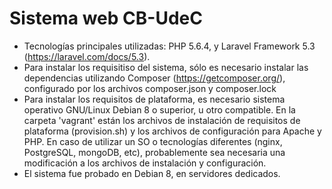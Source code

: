 # Sistema web CB-UdeC
- Tecnologías principales utilizadas: PHP 5.6.4, y Laravel Framework 5.3 (https://laravel.com/docs/5.3).
- Para instalar los requisitiso del sistema, sólo es necesario instalar las dependencias utilizando Composer (https://getcomposer.org/), configurado por los archivos composer.json y composer.lock
- Para instalar los requisitos de plataforma, es necesario sistema operativo GNU/Linux Debian 8 o superior, u otro compatible. En la carpeta 'vagrant' están los archivos de instalación de requisitos de plataforma (provision.sh) y los archivos de configuración para Apache y PHP. En caso de utilizar un SO o tecnologías diferentes (nginx, PostgreSQL, mongoDB, etc), probablemente sea necesaria una modificación a los archivos de instalación y configuración.
- El sistema fue probado en Debian 8, en servidores dedicados.
